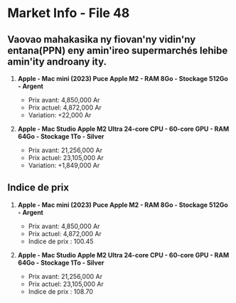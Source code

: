 # Market Info - File 48

## Vaovao mahakasika ny fiovan'ny vidin'ny entana(PPN) eny amin'ireo supermarchés lehibe amin'ity androany ity.

1. **Apple - Mac mini (2023) Puce Apple M2 - RAM 8Go - Stockage 512Go - Argent**
   - Prix avant: 4,850,000 Ar
   - Prix actuel: 4,872,000 Ar
   - Variation: +22,000 Ar

2. **Apple - Mac Studio Apple M2 Ultra 24-core CPU - 60-core GPU - RAM 64Go - Stockage 1To - Silver**
   - Prix avant: 21,256,000 Ar
   - Prix actuel: 23,105,000 Ar
   - Variation: +1,849,000 Ar



## Indice de prix

1. **Apple - Mac mini (2023) Puce Apple M2 - RAM 8Go - Stockage 512Go - Argent**
   - Prix avant: 4,850,000 Ar
   - Prix actuel: 4,872,000 Ar
   - Indice de prix : 100.45

2. **Apple - Mac Studio Apple M2 Ultra 24-core CPU - 60-core GPU - RAM 64Go - Stockage 1To - Silver**
   - Prix avant: 21,256,000 Ar
   - Prix actuel: 23,105,000 Ar
   - Indice de prix : 108.70

